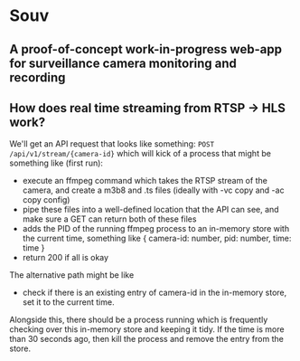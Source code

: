 # Souv

## A proof-of-concept work-in-progress web-app for surveillance camera monitoring and recording

## How does real time streaming from RTSP -> HLS work?

We'll get an API request that looks like something:
`POST /api/v1/stream/{camera-id}`
which will kick of a process that might be something like (first run):

- execute an ffmpeg command which takes the RTSP stream of the camera, and create a m3b8 and .ts files (ideally with -vc
  copy and -ac copy config)
- pipe these files into a well-defined location that the API can see, and make sure a GET can return both of these files
- adds the PID of the running ffmpeg process to an in-memory store with the current time, something like { camera-id:
  number, pid: number, time: time }
- return 200 if all is okay

The alternative path might be like

- check if there is an existing entry of camera-id in the in-memory store, set it to the current time.

Alongside this, there should be a process running which is frequently checking over this in-memory store and keeping it
tidy. If the time is more than 30 seconds ago, then kill the process and remove the entry from the store.